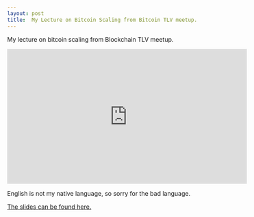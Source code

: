 ```yaml
---
layout: post
title:  My Lecture on Bitcoin Scaling from Bitcoin TLV meetup.  
---
```



My lecture on bitcoin scaling from Blockchain TLV meetup.

<iframe width="560" height="315" src="https://www.youtube.com/embed/GnJV_DusXdc" frameborder="0" allow="autoplay; encrypted-media" allowfullscreen></iframe>

English is not my native language, so sorry for the bad language.

[The slides can be found here.](https://docs.google.com/presentation/d/1zTi1rIjshKKB42DR0hjQcvkRwS1VdCl3yfKTl3jxjJg/edit)
